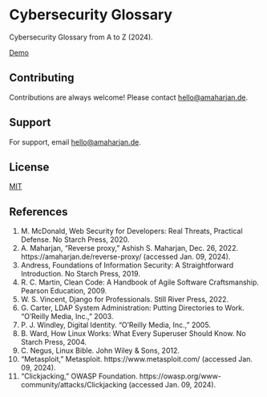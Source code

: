 
# Cybersecurity Glossary
Cybersecurity Glossary from A to Z (2024).

[Demo](https://asis2016.github.io/Cybersecurity-Glossary/)

## Contributing
Contributions are always welcome! Please contact hello@amaharjan.de.

## Support
For support, email hello@amaharjan.de.

## License
[MIT](LICENSE)

## References
<ol>
	<li id="cg-ref-1">
	 M. McDonald, Web Security for Developers: Real Threats, Practical Defense. No Starch Press, 2020.
	</li>
	<li id="cg-ref-2">
	 A. Maharjan, “Reverse proxy,” Ashish S. Maharjan, Dec. 26, 2022. https://amaharjan.de/reverse-proxy/ (accessed Jan. 09, 2024).
	</li>
	<li id="cg-ref-3">
	 Andress, Foundations of Information Security: A Straightforward Introduction. No Starch Press, 2019.    
	</li>
	<li id="cg-ref-4">
	 R. C. Martin, Clean Code: A Handbook of Agile Software Craftsmanship. Pearson Education, 2009.
	</li>
	<li id="cg-ref-5">
	 W. S. Vincent, Django for Professionals. Still River Press, 2022.
	</li>
	<li id="cg-ref-6">
	 G. Carter, LDAP System Administration: Putting Directories to Work. “O’Reilly Media, Inc.,” 2003.
	</li>
	<li id="cg-ref-7">
	 P. J. Windley, Digital Identity. “O’Reilly Media, Inc.,” 2005.
	</li>
	<li id="cg-ref-8">
	 B. Ward, How Linux Works: What Every Superuser Should Know. No Starch Press, 2004.
	</li>
	<li id="cg-ref-9">
	 C. Negus, Linux Bible. John Wiley &#38; Sons, 2012.
	</li>
	<li id="cg-ref-10">
	 “Metasploit,” Metasploit. https://www.metasploit.com/ (accessed Jan. 09, 2024).
	</li>
	<li id="cg-ref-11">
	 “Clickjacking,” OWASP Foundation. https://owasp.org/www-community/attacks/Clickjacking (accessed Jan. 09, 2024).
	</li>
</ol>
